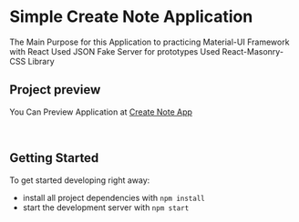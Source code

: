 # Simple Create Note Application

The Main Purpose for this Application to practicing Material-UI Framework with React
Used JSON Fake Server for prototypes
Used React-Masonry-CSS Library

## Project preview

You Can Preview Application at [Create Note App](https://createnote.alieslam.tech/)

<br/>

## Getting Started

To get started developing right away:

- install all project dependencies with `npm install`
- start the development server with `npm start`
